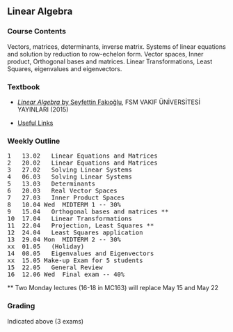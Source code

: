 ## Linear Algebra

### Course Contents
Vectors, matrices, determinants, inverse matrix. Systems of linear equations and solution by reduction to row-echelon form. Vector spaces, Inner product, Orthogonal bases and matrices. Linear Transformations, Least Squares, eigenvalues and eigenvectors.

### Textbook
* [_Linear Algebra_ by Seyfettin Fakıoğlu](https://www.pandora.com.tr/kitap/linear-algebra-lineer-cebir/458419), FSM VAKIF ÜNİVERSİTESİ YAYINLARI (2015)

* [Useful Links](https://maeyler.github.io/LA/work/)

### Weekly Outline
<pre>
1	13.02	Linear Equations and Matrices
2	20.02	Linear Equations and Matrices
3	27.02	Solving Linear Systems
4	06.03	Solving Linear Systems
5	13.03	Determinants
6	20.03	Real Vector Spaces
7	27.03	Inner Product Spaces
8	10.04 Wed  MIDTERM 1 -- 30%
9	15.04	Orthogonal bases and matrices **
10	17.04	Linear Transformations
11	22.04	Projection, Least Squares **
12	24.04	Least Squares application
13	29.04 Mon  MIDTERM 2 -- 30%
xx	01.05	(Holiday)
14	08.05	Eigenvalues and Eigenvectors
xx	15.05 Make-up Exam for 5 students
15	22.05	General Review
16	12.06 Wed  Final exam -- 40%
</pre>
** Two Monday lectures (16-18 in MC163) will replace May 15 and May 22

### Grading
Indicated above (3 exams)

